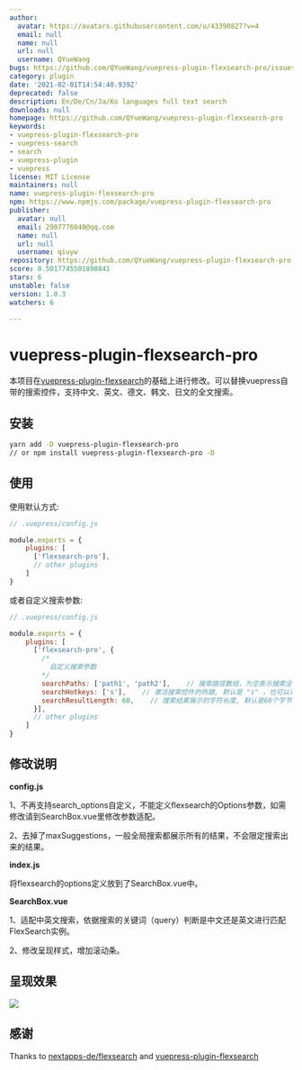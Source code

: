 ```yaml
---
author:
  avatar: https://avatars.githubusercontent.com/u/43390827?v=4
  email: null
  name: null
  url: null
  username: QYueWang
bugs: https://github.com/QYueWang/vuepress-plugin-flexsearch-pro/issues
category: plugin
date: '2021-02-01T14:54:40.939Z'
deprecated: false
description: En/De/Cn/Ja/Ko languages full text search
downloads: null
homepage: https://github.com/QYueWang/vuepress-plugin-flexsearch-pro
keywords:
- vuepress-plugin-flexsearch-pro
- vuepress-search
- search
- vuepress-plugin
- vuepress
license: MIT License
maintainers: null
name: vuepress-plugin-flexsearch-pro
npm: https://www.npmjs.com/package/vuepress-plugin-flexsearch-pro
publisher:
  avatar: null
  email: 2907776040@qq.com
  name: null
  url: null
  username: qiuyw
repository: https://github.com/QYueWang/vuepress-plugin-flexsearch-pro
score: 0.5017745501898841
stars: 6
unstable: false
version: 1.0.3
watchers: 6

---
```


# vuepress-plugin-flexsearch-pro

本项目在[vuepress-plugin-flexsearch](https://github.com/z3by/vuepress-plugin-flexsearch.git)的基础上进行修改。可以替换vuepress自带的搜索控件，支持中文、英文、德文、韩文、日文的全文搜索。

## 安装

```bash
yarn add -D vuepress-plugin-flexsearch-pro
// or npm install vuepress-plugin-flexsearch-pro -D
```

## 使用

使用默认方式:

```js
// .vuepress/config.js

module.exports = {
    plugins: [
      ['flexsearch-pro'],
      // other plugins
    ]
}
```

或者自定义搜索参数:

```js
// .vuepress/config.js

module.exports = {
    plugins: [
      ['flexsearch-pro', {
        /*
          自定义搜索参数
        */
        searchPaths: ['path1', 'path2'],    // 搜索路径数组，为空表示搜索全部路径
        searchHotkeys: ['s'],    // 激活搜索控件的热键, 默认是 "s" ，也可以添加更多热键
        searchResultLength: 60,    // 搜索结果展示的字符长度, 默认是60个字节
      }],
      // other plugins
    ]
}
```
## 修改说明

**config.js**

 1、不再支持search_options自定义，不能定义flexsearch的Options参数，如需修改请到SearchBox.vue里修改参数适配。

 2、去掉了maxSuggestions，一般全局搜索都展示所有的结果，不会限定搜索出来的结果。

**index.js**

将flexsearch的options定义放到了SearchBox.vue中。

**SearchBox.vue**

1、适配中英文搜索，依据搜索的关键词（query）判断是中文还是英文进行匹配FlexSearch实例。

2、修改呈现样式，增加滚动条。

## 呈现效果
![](./example/微信截图_20210201132754.png)

## 感谢

Thanks to [nextapps-de/flexsearch](https://github.com/nextapps-de/flexsearch) and [vuepress-plugin-flexsearch](https://github.com/z3by/vuepress-plugin-flexsearch.git)
